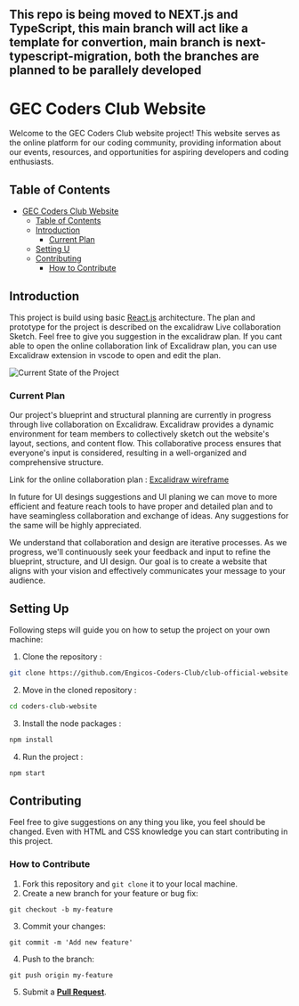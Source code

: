 ## This repo is being moved to NEXT.js and TypeScript, this main branch will act like a template for convertion, main branch is next-typescript-migration, both the branches are planned to be parallely developed
# GEC Coders Club Website

Welcome to the GEC Coders Club website project! This website serves as the online platform for our coding community, providing information about our events, resources, and opportunities for aspiring developers and coding enthusiasts.

## Table of Contents

-   [GEC Coders Club Website](#gec-coders-club-website)
    -   [Table of Contents](#table-of-contents)
    -   [Introduction](#introduction)
        -   [Current Plan](#current-plan)
    -   [Setting U](#setting-up)
    -   [Contributing](#contributing)
        -   [How to Contribute](#how-to-contribute)

## Introduction

This project is build using basic [React.js](https://react.dev/) architecture. The plan and prototype for the project is described on the excalidraw Live collaboration Sketch. Feel free to give you suggestion in the excalidraw plan. If you cant able to open the online collaboration link of Excalidraw plan, you can use Excalidraw extension in vscode to open and edit the plan.

![Current State of the Project](CurrentState.jpg)

### Current Plan

Our project's blueprint and structural planning are currently in progress through live collaboration on Excalidraw. Excalidraw provides a dynamic environment for team members to collectively sketch out the website's layout, sections, and content flow. This collaborative process ensures that everyone's input is considered, resulting in a well-organized and comprehensive structure.

Link for the online collaboration plan : [Excalidraw wireframe](https://excalidraw.com/#room=18699433c225176ff560,yPnaQIh4pP0gF8QMUxQQEg)

In future for UI desings suggestions and UI planing we can move to more efficient and feature reach tools to have proper and detailed plan and to have seamingless collaboration and exchange of ideas. Any suggestions for the same will be highly appreciated.

We understand that collaboration and design are iterative processes. As we progress, we'll continuously seek your feedback and input to refine the blueprint, structure, and UI design. Our goal is to create a website that aligns with your vision and effectively communicates your message to your audience.

## Setting Up

Following steps will guide you on how to setup the project on your own machine:

1.  Clone the repository :

```bash
git clone https://github.com/Engicos-Coders-Club/club-official-website.git
```

2.  Move in the cloned repository :

```bash
cd coders-club-website
```

3.  Install the node packages :

```bash
npm install
```

4.  Run the project :

```bash
npm start
```

## Contributing

Feel free to give suggestions on any thing you like, you feel should be changed. Even with HTML and CSS knowledge you can start contributing in this project.

### How to Contribute

1. Fork this repository and `git clone` it to your local machine.
2. Create a new branch for your feature or bug fix:

```
git checkout -b my-feature
```

3. Commit your changes:

```
git commit -m 'Add new feature'
```

4. Push to the branch:

```
git push origin my-feature
```

5. Submit a **[Pull Request](https://github.com/Engicos-Coders-Club/club-official-website/pulls)**.
